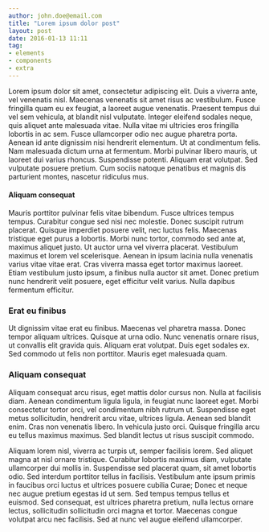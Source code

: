 ```yaml
---
author: john.doe@email.com
title: "Lorem ipsum dolor post"
layout: post
date: 2016-01-13 11:11
tag:
- elements
- components
- extra
---
```


Lorem ipsum dolor sit amet, consectetur adipiscing elit. Duis a viverra ante, vel venenatis nisl. Maecenas venenatis sit amet risus ac vestibulum. Fusce fringilla quam eu ex feugiat, a laoreet augue venenatis. Praesent tempus dui vel sem vehicula, at blandit nisl vulputate. Integer eleifend sodales neque, quis aliquet ante malesuada vitae. Nulla vitae mi ultricies eros fringilla lobortis in ac sem. Fusce ullamcorper odio nec augue pharetra porta. Aenean id ante dignissim nisi hendrerit elementum. Ut at condimentum felis. Nam malesuada dictum urna at fermentum. Morbi pulvinar libero mauris, ut laoreet dui varius rhoncus. Suspendisse potenti. Aliquam erat volutpat. Sed vulputate posuere pretium. Cum sociis natoque penatibus et magnis dis parturient montes, nascetur ridiculus mus.

#### Aliquam consequat
Mauris porttitor pulvinar felis vitae bibendum. Fusce ultrices tempus tempus. Curabitur congue sed nisi nec molestie. Donec suscipit rutrum placerat. Quisque imperdiet posuere velit, nec luctus felis. Maecenas tristique eget purus a lobortis. Morbi nunc tortor, commodo sed ante at, maximus aliquet justo. Ut auctor urna vel viverra placerat. Vestibulum maximus et lorem vel scelerisque. Aenean in ipsum lacinia nulla venenatis varius vitae vitae erat. Cras viverra massa eget tortor maximus laoreet. Etiam vestibulum justo ipsum, a finibus nulla auctor sit amet. Donec pretium nunc hendrerit velit posuere, eget efficitur velit varius. Nulla dapibus fermentum efficitur.

### Erat eu finibus
Ut dignissim vitae erat eu finibus. Maecenas vel pharetra massa. Donec tempor aliquam ultrices. Quisque at urna odio. Nunc venenatis ornare risus, ut convallis elit gravida quis. Aliquam erat volutpat. Duis eget sodales ex. Sed commodo ut felis non porttitor. Mauris eget malesuada quam.

### Aliquam consequat
Aliquam consequat arcu risus, eget mattis dolor cursus non. Nulla at facilisis diam. Aenean condimentum ligula ligula, in feugiat nunc laoreet eget. Morbi consectetur tortor orci, vel condimentum nibh rutrum ut. Suspendisse eget metus sollicitudin, hendrerit arcu vitae, ultrices ligula. Aenean sed blandit enim. Cras non venenatis libero. In vehicula justo orci. Quisque fringilla arcu eu tellus maximus maximus. Sed blandit lectus ut risus suscipit commodo.

Aliquam lorem nisl, viverra ac turpis ut, semper facilisis lorem. Sed aliquet magna at nisl ornare tristique. Curabitur lobortis maximus diam, vulputate ullamcorper dui mollis in. Suspendisse sed placerat quam, sit amet lobortis odio. Sed interdum porttitor tellus in facilisis. Vestibulum ante ipsum primis in faucibus orci luctus et ultrices posuere cubilia Curae; Donec et neque nec augue pretium egestas id ut sem. Sed tempus tempus tellus et euismod. Sed consequat, est ultrices pharetra pretium, nulla lectus ornare lectus, sollicitudin sollicitudin orci magna et tortor. Maecenas congue volutpat arcu nec facilisis. Sed at nunc vel augue eleifend ullamcorper.


